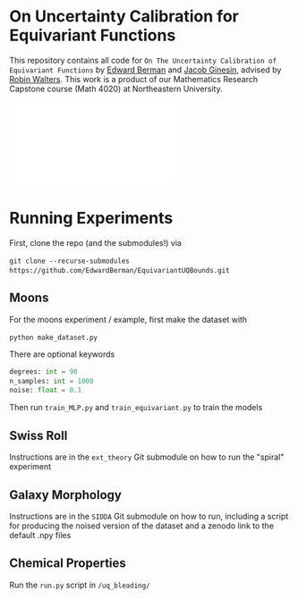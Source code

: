 # On Uncertainty Calibration for Equivariant Functions

This repository contains all code for `On The Uncertainty Calibration of Equivariant Functions` by [Edward Berman](https://ebrmn.space/) and [Jacob Ginesin](https://jakegines.in/), advised by [Robin Walters](https://www.robinwalters.com/). This work is a product of our Mathematics Research Capstone course (Math 4020) at Northeastern University. 

![image](assets/tictactoe.pdf)

# Running Experiments

First, clone the repo (and the submodules!) via

`git clone --recurse-submodules https://github.com/EdwardBerman/EquivariantUQBounds.git`

## Moons

For the moons experiment / example, first make the dataset with 

`python make_dataset.py`

There are optional keywords 

```py
degrees: int = 90
n_samples: int = 1000
noise: float = 0.1
```

Then run `train_MLP.py` and `train_equivariant.py` to train the models

## Swiss Roll

Instructions are in the `ext_theory` Git submodule on how to run the "spiral" experiment

## Galaxy Morphology

Instructions are in the `SIDDA` Git submodule on how to run, including a script for producing the noised version of the dataset and a zenodo link to the default .npy files

## Chemical Properties

Run the `run.py` script in `/uq_bleading/`

